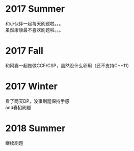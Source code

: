 # 2017 Summer 
和小伙伴一起每天刷题啦。。。  
虽然康康最不喜欢刷题啦。。。  
# 2017 Fall
和阿鑫一起做做CCF/CSP，虽然没什么卵用（还不支持C++11）  
# 2017 Winter
看了两天DP，没事刷题保持手感  
and春招刷题
# 2018 Summer
继续刷题
